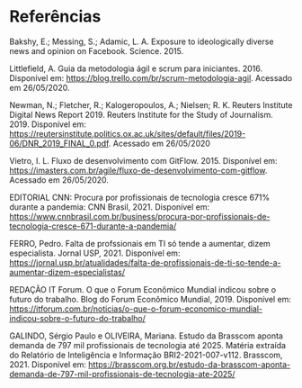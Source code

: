 # Referências

Bakshy, E.; Messing, S.; Adamic, L. A. Exposure to ideologically diverse news and opinion on Facebook. Science. 2015.

Littlefield, A. Guia da metodologia ágil e scrum para iniciantes. 2016. Disponível em: https://blog.trello.com/br/scrum-metodologia-agil. Acessado em 26/05/2020.

Newman, N.; Fletcher, R.; Kalogeropoulos, A.; Nielsen; R. K. Reuters Institute Digital News Report 2019.  Reuters Institute for the Study of Journalism. 2019. Disponível em: https://reutersinstitute.politics.ox.ac.uk/sites/default/files/2019-06/DNR_2019_FINAL_0.pdf. Acessado em 26/05/2020

Vietro, I. L. Fluxo de desenvolvimento com GitFlow. 2015. Disponível em: https://imasters.com.br/agile/fluxo-de-desenvolvimento-com-gitflow. Acessado em 26/05/2020.

EDITORIAL CNN: Procura por profissionais de tecnologia cresce 671% durante a pandemia: CNN Brasil, 2021. Disponível em: https://www.cnnbrasil.com.br/business/procura-por-profissionais-de-tecnologia-cresce-671-durante-a-pandemia/ 

FERRO, Pedro. Falta de profssionais em TI só tende a aumentar, dizem especialista. Jornal USP, 2021. Disponível em: https://jornal.usp.br/atualidades/falta-de-profissionais-de-ti-so-tende-a-aumentar-dizem-especialistas/   

REDAÇÃO IT Forum. O que o Forum Econômico Mundial indicou sobre o futuro do trabalho. Blog do Forum Econômico Mundial, 2019. Disponível em: https://itforum.com.br/noticias/o-que-o-forum-economico-mundial-indicou-sobre-o-futuro-do-trabalho/ 

GALINDO, Sérgio Paulo e OLIVEIRA, Mariana. Estudo da Brasscom aponta demanda de 797 mil profissionais de tecnologia até 2025. Matéria extraída do Relatório de Inteligência e Informação BRI2-2021-007-v112. Brasscom, 2021. Disponível em: https://brasscom.org.br/estudo-da-brasscom-aponta-demanda-de-797-mil-profissionais-de-tecnologia-ate-2025/ 




